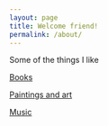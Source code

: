 ```yaml
---
layout: page
title: Welcome friend!
permalink: /about/
---
```



Some of the things I like 

<a href="https://www.goodreads.com/review/list/24616331-selim?order=d&shelf=read&sort=avg_rating" target="_blank">Books</a>

<a href="https://artsandculture.google.com/favorite/group/lwICDYo8WqCBLQ" target="_blank">Paintings and art</a>

<a href="https://open.spotify.com/user/hselimozturk" target="_blank">Music</a>



